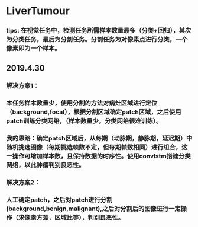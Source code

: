 # LiverTumour
### tips: 在视觉任务中，检测任务所需样本数量最多（分类+回归），其次为分类任务，最后为分割任务。分割任务为对像素点进行分类，一个像素即为一个样本。

## 2019.4.30
### 解决方案1：
###   本任务样本数量少，使用分割的方法对病灶区域进行定位（background,focal），根据分割区域确定patch区域，之后使用patch训练分类网络，（样本数量少，分类网络很难训练）。
###   我的思路：确定patch区域后，从每期（动脉期，静脉期，延迟期）中随机挑选图像（每期挑选帧数不定，但每期帧数相同）进行组合，这一操作可增加样本数，且保持数据的时序性。使用convlstm搭建分类网络，以此肿瘤判别良恶性。

### 解决方案2：
###   人工确定patch，之后对patch进行分割(background,benign,malignant),之后对分割后的图像进行一定操作（求像素方差，区域比等），判别良恶性。
